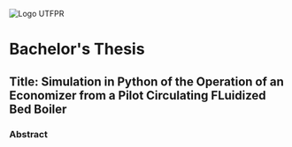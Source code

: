 ![Logo UTFPR](.pictures/PG_RGB_72dpi_transparente.png)

# **Bachelor's Thesis**

## **Title:** Simulation in Python of the Operation of an Economizer from a Pilot Circulating FLuidized Bed Boiler

### **Abstract**

